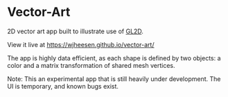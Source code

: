 # Vector-Art
2D vector art app built to illustrate use of [GL2D](https://github.com/wjheesen/gl2d).

View it live at https://wjheesen.github.io/vector-art/

The app is highly data efficient, as each shape is defined by two objects: a color and a matrix transformation of shared mesh vertices.

Note: This an experimental app that is still heavily under development. The UI is temporary, and known bugs exist.